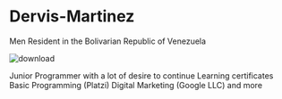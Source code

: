 # Dervis-Martinez

Men 
Resident in the Bolivarian Republic of Venezuela 



![download](https://user-images.githubusercontent.com/92455106/172199239-f8e95298-ff49-4f8b-ab5e-dcea77d90ed2.png)



Junior Programmer with a lot of desire to continue Learning
certificates
Basic Programming (Platzi)
 Digital Marketing (Google LLC)
and more
